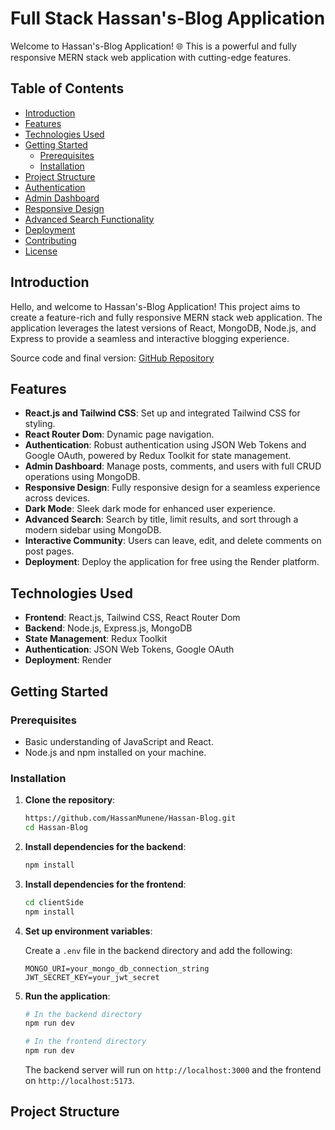 # Full Stack Hassan's-Blog Application

Welcome to Hassan's-Blog Application! 🌐 This is a powerful and fully responsive MERN stack web application with cutting-edge features.

## Table of Contents

- [Introduction](#introduction)
- [Features](#features)
- [Technologies Used](#technologies-used)
- [Getting Started](#getting-started)
  - [Prerequisites](#prerequisites)
  - [Installation](#installation)
- [Project Structure](#project-structure)
- [Authentication](#authentication)
- [Admin Dashboard](#admin-dashboard)
- [Responsive Design](#responsive-design)
- [Advanced Search Functionality](#advanced-search-functionality)
- [Deployment](#deployment)
- [Contributing](#contributing)
- [License](#license)

## Introduction

Hello, and welcome to Hassan's-Blog Application! This project aims to create a feature-rich and fully responsive MERN stack web application. The application leverages the latest versions of React, MongoDB, Node.js, and Express to provide a seamless and interactive blogging experience.

Source code and final version: [GitHub Repository](https://github.com/HassanMunene/Hassan-Blog)

## Features

- **React.js and Tailwind CSS**: Set up and integrated Tailwind CSS for styling.
- **React Router Dom**: Dynamic page navigation.
- **Authentication**: Robust authentication using JSON Web Tokens and Google OAuth, powered by Redux Toolkit for state management.
- **Admin Dashboard**: Manage posts, comments, and users with full CRUD operations using MongoDB.
- **Responsive Design**: Fully responsive design for a seamless experience across devices.
- **Dark Mode**: Sleek dark mode for enhanced user experience.
- **Advanced Search**: Search by title, limit results, and sort through a modern sidebar using MongoDB.
- **Interactive Community**: Users can leave, edit, and delete comments on post pages.
- **Deployment**: Deploy the application for free using the Render platform.

## Technologies Used

- **Frontend**: React.js, Tailwind CSS, React Router Dom
- **Backend**: Node.js, Express.js, MongoDB
- **State Management**: Redux Toolkit
- **Authentication**: JSON Web Tokens, Google OAuth
- **Deployment**: Render

## Getting Started

### Prerequisites

- Basic understanding of JavaScript and React.
- Node.js and npm installed on your machine.

### Installation

1. **Clone the repository**:

    ```bash
    https://github.com/HassanMunene/Hassan-Blog.git
    cd Hassan-Blog
    ```

2. **Install dependencies for the backend**:

    ```bash
    npm install
    ```

3. **Install dependencies for the frontend**:

    ```bash
    cd clientSide
    npm install
    ```

4. **Set up environment variables**:

    Create a `.env` file in the backend directory and add the following:

    ```env
    MONGO_URI=your_mongo_db_connection_string
    JWT_SECRET_KEY=your_jwt_secret
    ```

5. **Run the application**:

    ```bash
    # In the backend directory
    npm run dev

    # In the frontend directory
    npm run dev
    ```

    The backend server will run on `http://localhost:3000` and the frontend on `http://localhost:5173`.

## Project Structure


